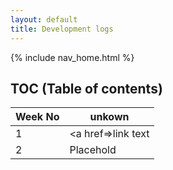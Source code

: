 ```yaml
---
layout: default
title: Development logs
---
```

{% include nav_home.html %}
## TOC (Table of contents)

| Week No      | unkown |
| -----------  | ----------- |
| 1     |  <a href=>link text</a>      | 
| 2   | Placehold        |



